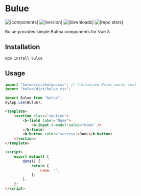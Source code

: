 # Bulue

![[components]](https://img.shields.io/badge/components-7-blue)
![[version]](https://img.shields.io/npm/v/bulue)
![[downloads]](https://img.shields.io/npm/dt/bulue)
![[repo stars]](https://img.shields.io/github/stars/andrewlemons/bulue?style=social)

Bulue provides simple Bulma components for Vue 3.

## Installation

`npm install bulue`

## Usage

```javascript
import "bulma/css/bulma.css"; // Customized Bulma works too!
import "bulue/dist/bulue.css";

import Bulue from "bulue";
myApp.use(Bulue);
```

```html
<template>
	<section class="section">
		<b-field label="Name">
			<b-input v-model:value="name" />
		</b-field>
		<b-button color="success">Done</b-button>
	</section>
</template>

<script>
	export default {
		data() {
			return {
				name: "",
			};
		},
	};
</script>
```

